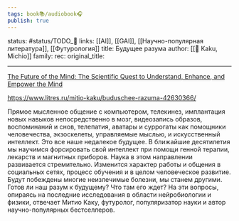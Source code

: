```yaml
---
tags: book📚/audiobook🎧
publish: true
---
```

status: #status/TODO_🌱
links: [[AI]], [[GAI]], [[Научно-популярная литература]], [[Футурология]]
title: Будущее разума
author: [[👤 Kaku, Michio]]
family:
rec:
original_title:

---

[The Future of the Mind: The Scientific Quest to Understand, Enhance, and Empower the Mind](https://www.goodreads.com/book/show/17978489-the-future-of-the-mind)

https://www.litres.ru/mitio-kaku/buduschee-razuma-42630366/

Прямое мысленное общение с компьютером, телекинез, имплантация новых навыков непосредственно в мозг, видеозапись образов, воспоминаний и снов, телепатия, аватары и суррогаты как помощники человечества, экзоскелеты, управляемые мыслью, и искусственный интеллект. Это все наше недалекое будущее. В ближайшие десятилетия мы научимся форсировать свой интеллект при помощи генной терапии, лекарств и магнитных приборов. Наука в этом направлении развивается стремительно. Изменится характер работы и общения в социальных сетях, процесс обучения и в целом человеческое развитие. Будут побеждены многие неизлечимые болезни, мы станем другими. Готов ли наш разум к будущему? Что там его ждет? На эти вопросы, опираясь на последние исследования в области нейробиологии и физики, отвечает Митио Каку, футуролог, популяризатор науки и автор научно-популярных бестселлеров.
